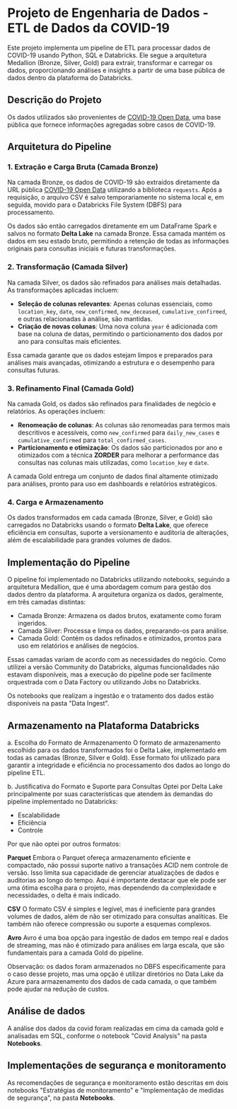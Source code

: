 # Projeto de Engenharia de Dados - ETL de Dados da COVID-19

Este projeto implementa um pipeline de ETL para processar dados de COVID-19 usando Python, SQL e Databricks. Ele segue a arquitetura Medallion (Bronze, Silver, Gold) para extrair, transformar e carregar os dados, proporcionando análises e insights a partir de uma base pública de dados dentro da plataforma do Databricks.

## Descrição do Projeto

Os dados utilizados são provenientes de [COVID-19 Open Data](https://storage.googleapis.com/covid19-open-data/v3/latest/aggregated.csv), uma base pública que fornece informações agregadas sobre casos de COVID-19.

## Arquitetura do Pipeline

### 1. Extração e Carga Bruta (Camada Bronze)

Na camada Bronze, os dados de COVID-19 são extraídos diretamente da URL pública [COVID-19 Open Data](https://storage.googleapis.com/covid19-open-data/v3/latest/aggregated.csv) utilizando a biblioteca `requests`. Após a requisição, o arquivo CSV é salvo temporariamente no sistema local e, em seguida, movido para o Databricks File System (DBFS) para processamento.

Os dados são então carregados diretamente em um DataFrame Spark e salvos no formato **Delta Lake** na camada Bronze. Essa camada mantém os dados em seu estado bruto, permitindo a retenção de todas as informações originais para consultas iniciais e futuras transformações.

### 2. Transformação (Camada Silver)

Na camada Silver, os dados são refinados para análises mais detalhadas. As transformações aplicadas incluem:
- **Seleção de colunas relevantes**: Apenas colunas essenciais, como `location_key`, `date`, `new_confirmed`, `new_deceased`, `cumulative_confirmed`, e outras relacionadas à análise, são mantidas.
- **Criação de novas colunas**: Uma nova coluna `year` é adicionada com base na coluna de datas, permitindo o particionamento dos dados por ano para consultas mais eficientes.

Essa camada garante que os dados estejam limpos e preparados para análises mais avançadas, otimizando a estrutura e o desempenho para consultas futuras.

### 3. Refinamento Final (Camada Gold)

Na camada Gold, os dados são refinados para finalidades de negócio e relatórios. As operações incluem:
- **Renomeação de colunas**: As colunas são renomeadas para termos mais descritivos e acessíveis, como `new_confirmed` para `daily_new_cases` e `cumulative_confirmed` para `total_confirmed_cases`.
- **Particionamento e otimização**: Os dados são particionados por ano e otimizados com a técnica **ZORDER** para melhorar a performance das consultas nas colunas mais utilizadas, como `location_key` e `date`.

A camada Gold entrega um conjunto de dados final altamente otimizado para análises, pronto para uso em dashboards e relatórios estratégicos.

### 4. Carga e Armazenamento

Os dados transformados em cada camada (Bronze, Silver, e Gold) são carregados no Databricks usando o formato **Delta Lake**, que oferece eficiência em consultas, suporte a versionamento e auditoria de alterações, além de escalabilidade para grandes volumes de dados.

## Implementação do Pipeline

O pipeline foi implementado no Databricks utilizando notebooks, seguindo a arquitetura Medallion, que é uma abordagem comum para gestão dos dados dentro da plataforma. A arquitetura organiza os dados, geralmente, em três camadas distintas:

- Camada Bronze: Armazena os dados brutos, exatamente como foram ingeridos.
- Camada Silver: Processa e limpa os dados, preparando-os para análise.
- Camada Gold: Contém os dados refinados e otimizados, prontos para uso em relatórios e análises de negócios.

Essas camadas variam de acordo com as necessidades do negócio. Como utilizei a versão Community do Databricks, algumas funcionalidades não estavam disponíveis, mas a execução do pipeline pode ser facilmente orquestrada com o Data Factory ou utilizando Jobs no Databricks.

Os notebooks que realizam a ingestão e o tratamento dos dados estão disponíveis na pasta "Data Ingest".


## Armazenamento na Plataforma Databricks
a. Escolha do Formato de Armazenamento
O formato de armazenamento escolhido para os dados transformados foi o Delta Lake, implementado em todas as camadas (Bronze, Silver e Gold). Esse formato foi utilizado para garantir a integridade e eficiência no processamento dos dados ao longo do pipeline ETL.

b. Justificativa do Formato e Suporte para Consultas
Optei por Delta Lake principalmente por suas características que atendem às demandas do pipeline implementado no Databricks:

- Escalabilidade
- Eficiência
- Controle


Por que não optei por outros formatos:

**Parquet**
Embora o Parquet ofereça armazenamento eficiente e compactado, não possui suporte nativo a transações ACID nem controle de versão. Isso limita sua capacidade de gerenciar atualizações de dados e auditorias ao longo do tempo. Aqui é importante destacar que ele pode ser uma ótima escolha para o projeto, mas dependendo da complexidade e necessidades, o delta é mais indicado.

**CSV**
O formato CSV é simples e legível, mas é ineficiente para grandes volumes de dados, além de não ser otimizado para consultas analíticas. Ele também não oferece compressão ou suporte a esquemas complexos.

**Avro**
Avro é uma boa opção para ingestão de dados em tempo real e dados de streaming, mas não é otimizado para análises em larga escala, que são fundamentais para a camada Gold do pipeline. 

Observação: os dados foram armazenados no DBFS especificamente para o caso desse projeto, mas uma opção é utilizar diretórios no Data Lake da Azure para armazenamento dos dados de cada camada, o que também pode ajudar na redução de custos.

## Análise de dados

A análise dos dados da covid foram realizadas em cima da camada gold e analisadas em SQL, conforme o notebook "Covid Analysis" na pasta **Notebooks**.

## Implementações de segurança e monitoramento

As recomendações de segurança e monitoramento estão descritas em dois notebooks "Estratégias de monitoramento" e "Implementação de medidas de segurança", na pasta **Notebooks**.

